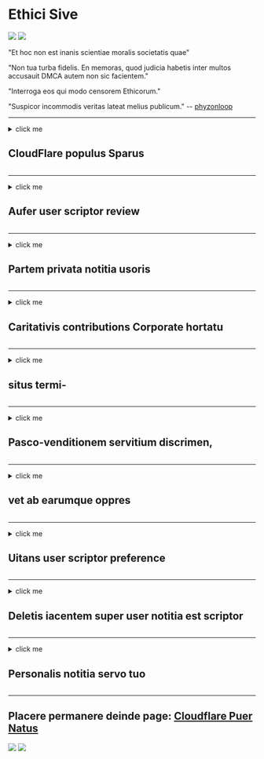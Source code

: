 # Ethici Sive

![](https://codeberg.org/crimeflare/cloudflare-tor/media/branch/master/image/itsreallythatbad.jpg)
![](https://codeberg.org/crimeflare/cloudflare-tor/media/branch/master/image/telegram/c81238387627b4bfd3dcd60f56d41626.jpg)

"Et hoc non est inanis scientiae moralis societatis quae"

"Non tua turba fidelis. En memoras, quod judicia habetis inter multos accusauit DMCA autem non sic facientem."

"Interroga eos qui modo censorem Ethicorum."

"Suspicor incommodis veritas lateat melius publicum."  -- [phyzonloop](https://twitter.com/phyzonloop)


---


<details>
<summary>click me

## CloudFlare populus Sparus
</summary>


Cloudflare mittit ad spam emails Cloudflare non-users.

- Cooptati pariter et qui Ive 's Subscribers mittere in tantum emails
- Cum autem dicat: usor 'subsisto ", nolite ergo mittens inscriptio

Est enim simplex. Cloudflare sed non curant.
Potest prohibere usura suum servitium, vel spammers dixit Cloudflare omnis populus stationis eorum.
Quid prohibere potest ut non Cloudflare Cloudflare activum?


| 🖼 | 🖼 |
| --- | --- |
| ![](https://codeberg.org/crimeflare/cloudflare-tor/media/branch/master/image/cfspam01.jpg) | ![](https://codeberg.org/crimeflare/cloudflare-tor/media/branch/master/image/cfspam03.jpg) |
| ![](https://codeberg.org/crimeflare/cloudflare-tor/media/branch/master/image/cfspam02.jpg) | ![](https://codeberg.org/crimeflare/cloudflare-tor/media/branch/master/image/cfspambrittany.jpg)<br>![](https://codeberg.org/crimeflare/cloudflare-tor/media/branch/master/image/cfspamtwtr.jpg) |

</details>

---

<details>
<summary>click me

## Aufer user scriptor review
</summary>


Cloudflare censoria usurpans recensiones negans.
Si post anti-Cloudflare litterae a Aliquam, vobis habere forte ut responsum ab Cloudflare employee per 'Non est,' non 'nuntium.
Si quis post negativam review site reviews et censorem et probabo.


| 🖼 | 🖼 |
| --- | --- |
| ![](https://codeberg.org/crimeflare/cloudflare-tor/media/branch/master/image/cfcenrev_01.jpg)<br>![](https://codeberg.org/crimeflare/cloudflare-tor/media/branch/master/image/cfcenrev_02.jpg) | ![](https://codeberg.org/crimeflare/cloudflare-tor/media/branch/master/image/cfcenrev_03.jpg) |

</details>

---

<details>
<summary>click me

## Partem privata notitia usoris
</summary>


Cloudflare vexationes, est magnum problema.
Cloudflare shares personale notitia est queri de eo, qui hosted sites.
Quod interdum quaeritur non venerandum tuum verum id providere.
Si tu non volo impetro vexati expugnavit, vel occidit swatted, tu melius manere a Cloudflared websites.


| 🖼 | 🖼 |
| --- | --- |
| ![](https://codeberg.org/crimeflare/cloudflare-tor/media/branch/master/image/cfdox_what.jpg) | ![](https://codeberg.org/crimeflare/cloudflare-tor/media/branch/master/image/cfdox_swat.jpg) |
| ![](https://codeberg.org/crimeflare/cloudflare-tor/media/branch/master/image/cfdox_kill.jpg) | ![](https://codeberg.org/crimeflare/cloudflare-tor/media/branch/master/image/cfdox_threat.jpg) |
| ![](https://codeberg.org/crimeflare/cloudflare-tor/media/branch/master/image/cfdox_dox.jpg) | ![](https://codeberg.org/crimeflare/cloudflare-tor/media/branch/master/image/cfdox_ex1.jpg)<br>![](https://codeberg.org/crimeflare/cloudflare-tor/media/branch/master/image/cfdox_ex2.jpg) |

</details>

---

<details>
<summary>click me

## Caritativis contributions Corporate hortatu
</summary>


Caritativis contributions CloudFlare non petendo.
Horribiliter, quod suus 'an satis esset American universitatis petere non-lucrum organizationibus quod caritas non causetur a latere.
Si similis consequat vel aliorum tereret tempus ut ex aequo ad speres Cloudflare elit.


![](https://codeberg.org/crimeflare/cloudflare-tor/media/branch/master/image/cfdonate.jpg)

</details>

---

<details>
<summary>click me

## situs termi-
</summary>


Quid si vestri site descendit repente
Sunt qui tradit Cloudflare deleting is user scriptor configuratione vel servitium sine intermissione agens praedictum: tacite.
Nos suadeant vobis invenire meliorem provisor.

![](https://codeberg.org/crimeflare/cloudflare-tor/media/branch/master/image/cftmnt.jpg)

</details>

---

<details>
<summary>click me

## Pasco-venditionem servitium discrimen,
</summary>


Firefox cum usura qui dat nuptum adversum CloudFlare preponendos existimant, ut curatio est non-users de Tor-Pasco per Tor.
Kessinger users qui vere liber JavaScript exsecutionem huius actus denegare non-hostile, etiam accipere.
Et hoc network accessum inæqualitas adeo parva est, et neutralitatis in abusu et ex abusu potestatis.

![](https://codeberg.org/crimeflare/cloudflare-tor/media/branch/master/image/browdifftbcx.gif)

- Reliquit: Tor Pasco, Recte: Chrome. IP oratio eiusdem.

![](https://codeberg.org/crimeflare/cloudflare-tor/media/branch/master/image/browserdiff.jpg)

- Reliquit: Tor Pasco Javascript Disabled, CRUSTULUM Enabled
- Recte: Chrome JavaScript enabled, CRUSTULUM Disabled

![](https://codeberg.org/crimeflare/cloudflare-tor/media/branch/master/image/cfsiryoublocked.jpg)

- QuteBrowser (minor pasco) Nabu absque (Clearnet IP)

| ***pasco*** | ***aditus curatio*** |
| --- | --- |
| Tor Browser (JavaScript enabled) | licet aditum |
| Firefox (JavaScript enabled) | excepta obvius |
| Chromium (JavaScript enabled) | excepta obvius |
| Chromium or Firefox (Javascript erret) | aditus denegatus |
| Chromium or Firefox (crustulum debilitatum) | aditus denegatus |
| QuteBrowser | aditus denegatus |
| lynx | aditus denegatus |
| w3m | aditus denegatus |
| wget | aditus denegatus |


Quare non est utor Google button provocatione facile solvere?

Ita, ibi est ipsum audio, sed non semper opus super Tor.
Vos erit autem hoc si vos click:

```
Mox iterum conare
Aut vestri network computatrum potest automated mitto queries.
Users nostra tueri non potest aliquid fieri elit.
Visita nos pro magis details pagina adiutorii
```

</details>

---

<details>
<summary>click me

## vet ab earumque oppres
</summary>


Suffragii in US Secretarius Status civitatibus subcriptio ad suffragium per ultimately scriptor website, in statum suae residentiae.
Republican-imperium officiis Secretarius publica capessenda re publica Francogallica a SUFFRAGATOR earumque oppres Secretarius scriptor website per Cloudflare.
Cloudflare adversum scriptor curatio de Tor users, ut suo loco MITM centralized parte global cura, et detrimentum sui partes futurum suffragii altiore facit invito ad subcriptio.
Tendunt in liberales maxime secretum embrace.
Voter registration formae sensitivo colligunt de notitia rei publicae; incumbens in SUFFRAGATOR, oratio personalis corporalis, securitati sociali numeri, et diem nativitatis.
Most publice available notitia, quae restant adhuc de civitatibus solum facere, sed omnia quae videt Cloudflare notitia cum libris mentio est aliquis voto.

Nota quod charta non praevalet Cloudflare adnotatione notitia Secretarius Status, quia ingressum virgam operarios erit verisimile utor to website Cloudflare intrare data.

| 🖼 | 🖼 |
| --- | --- |
| ![](https://codeberg.org/crimeflare/cloudflare-tor/media/branch/master/image/cfvotm_01.jpg) | ![](https://codeberg.org/crimeflare/cloudflare-tor/media/branch/master/image/cfvotm_02.jpg) |

- Suffragiorum colligens website pro Change.org celebre est, et faciet.
“incipiens ubique bella movens fautores et factores negotio consilium agitare solutiones.”
Infeliciter, multis potest inspicere change.org omnino agere debet de in filter Cloudflare.
Quot signat obstruetur petitionem sic excludis a politico processus.
Per aliud remedium non-cloudflared platform ut OpenPetition adjuvat quaestionem.

| 🖼 | 🖼 |
| --- | --- |
| ![](https://codeberg.org/crimeflare/cloudflare-tor/media/branch/master/image/changeorgasn.jpg) | ![](https://codeberg.org/crimeflare/cloudflare-tor/media/branch/master/image/changeorgtor.jpg) |

- Cloudflare scriptor "Athenienses Project" offerre liberum coeptis statu-gradu praesidio ad electionem locorum et websites.
Et ait: "SUFFRAGATOR registration et notitia electionis eorum illorum potest accedere," sed hoc est mendacium quod multi non solum browse in omni situ.

</details>

---

<details>
<summary>click me

## Uitans user scriptor preference
</summary>


Opt- si aliquid, ut nihil speres inscriptio est.
Cloudflare ignorare user scriptor preference, et tertia pars ad participes notitia mos est scriptor corporations sine consensu.
Si vos erant 'usus liberi eorum consilii, quod aliquando petendo tibi emere menstruam subscriptione ad mittere email.

![](https://codeberg.org/crimeflare/cloudflare-tor/media/branch/master/image/cfviopl_tp.jpg)

</details>

---

<details>
<summary>click me

## Deletis iacentem super user notitia est scriptor
</summary>


Secundum haec, ex cloudflare mos est scriptor blog, Cloudflare mentiri Deletis circa rationum.
Iam in diebus, quot societates servo tuo post te notitia remotum, vel claudi in ratione vestra.
Societates plus boni facere mention super eam in secretum consilium.
Cloudflare? No.

```
2019-08-05 Dixissent me moverunt CloudFlare confirmatio mea.
2019-10-02 Et accepi a CloudFlare inscriptio ", quod mos sum"
```

Cloudflare nesciebant de verbo "aufero".
Si vere remotum sit, ex causa quod mos obtinuit, et inscriptio?
Necnon et illud Cloudflare secretum consilium est circa ea mentionem non facit.

```
Eorum novum consilium secretum notitia does not Africano ullam mentionem habet extremi iuris intercessione retinendi, quia per annum.
```

![](https://codeberg.org/crimeflare/cloudflare-tor/media/branch/master/image/cfviopl_notdel.jpg)

Quomodo potestis vos credere Cloudflare si autem consilium secretum suum mendacium?

</details>

---

<details>
<summary>click me

## Personalis notitia servo tuo
</summary>


Deletis Cloudflare propter dura elit.

```
Submit sit tessera firmamentum quod per "Ratio" genus,
propter verba requirimus deletionem in corpore.
Et non necesse habetis fidem pecto domains aut coniuncta vestram petentes, ad deletionem ante.
```

Et confirmationis accipere id quis.

![](https://codeberg.org/crimeflare/cloudflare-tor/media/branch/master/image/cf_deleteandkeep.jpg)

"Nos coepi tradere tibi deletionem petitionem aliquid" sed "Nos autem propria pergere ad repono vestri notitia".

Vos "fide" hoc?

</details>

---

## Placere permanere deinde page:   [Cloudflare Puer Natus](../PEOPLE.md)

![](https://codeberg.org/crimeflare/cloudflare-tor/media/branch/master/image/freemoldybread.jpg)
![](https://codeberg.org/crimeflare/cloudflare-tor/media/branch/master/image/cfisnotanoption.jpg)
